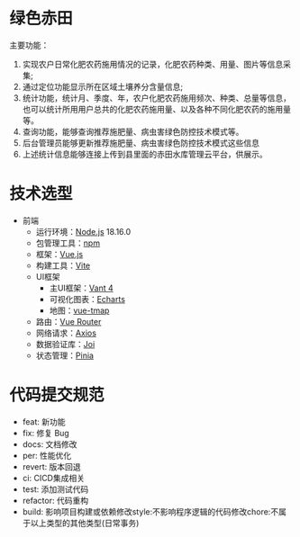 # 绿色赤田

主要功能：

1. 实现农户日常化肥农药施用情况的记录，化肥农药种类、用量、图片等信息采集;
2. 通过定位功能显示所在区域土壤养分含量信息;
3. 统计功能，统计月、季度、年，农户化肥农药施用频次、种类、总量等信息，也可以统计所用用户总共的化肥农药施用量、以及各种不同化肥农药的施用量等。
4. 查询功能，能够查询推荐施肥量、病虫害绿色防控技术模式等。
5. 后台管理员能够更新推荐施肥量、病虫害绿色防控技术模式这些信息
6. 上述统计信息能够连接上传到县里面的赤田水库管理云平台，供展示。

# 技术选型

- 前端
    - 运行环境：[Node.js](https://nodejs.org/zh-cn/) 18.16.0
    - 包管理工具：[npm](https://www.npmjs.com/)
    - 框架：[Vue.js](https://v3.cn.vuejs.org/)
    - 构建工具：[Vite](https://vitejs.dev/)
    - UI框架
        - 主UI框架：[Vant 4](https://vant-ui.github.io/vant/#/zh-CN)
        - 可视化图表：[Echarts](https://echarts.apache.org/zh/index.html)
        - 地图：[vue-tmap](https://didi.github.io/vue-tmap/)
    - 路由：[Vue Router](https://next.router.vuejs.org/)
    - 网络请求：[Axios](https://axios-http.com/)
    - 数据验证库：[Joi](https://joi.dev/)
    - 状态管理：[Pinia](https://pinia.vuejs.org/)

# 代码提交规范

* feat: 新功能
* fix: 修复 Bug
* docs: 文档修改
* per: 性能优化
* revert: 版本回退
* ci: CICD集成相关
* test: 添加测试代码
* refactor: 代码重构
* build: 影响项目构建或依赖修改style:不影响程序逻辑的代码修改chore:不属于以上类型的其他类型(日常事务)